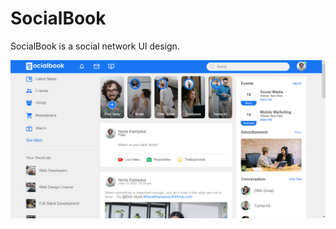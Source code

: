 # SocialBook
SocialBook is a social network UI design.

![It is an image](https://github.com/NzolaKiampava/SocialBook/blob/master/socialbook.png)

